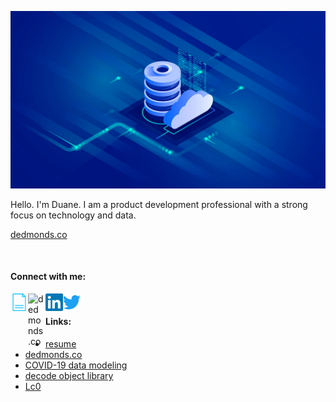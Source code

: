 ![](https://raw.githubusercontent.com/usefulmove/usefulmove/master/assets/database.jpg)

Hello. I'm Duane. I am a product development professional with a strong focus on technology and data.

[dedmonds.co](http://dedmonds.co)

<br>

#### Connect with me:

[<img align="left" alt="dedmonds.co" width="28px" src="https://raw.githubusercontent.com/usefulmove/usefulmove/master/assets/cv.png" />][resume]
[<img align="left" alt="dedmonds.co" width="28px" src="https://raw.githubusercontent.com/usefulmove/usefulmove/master/assets/avatar_rev.ico" />][website]
[<img align="left" alt="dedmonds | LinkedIn" width="28px" src="https://raw.githubusercontent.com/usefulmove/usefulmove/master/assets/linkedin.svg" />][linkedin]
[<img align="left" alt="dedmonds | Twitter" width="28px" src="https://raw.githubusercontent.com/usefulmove/usefulmove/master/assets/twitter.svg" />][twitter]

<br>

#### Links:
- [resume](https://github.com/usefulmove/o/blob/master/dedmonds_resume.pdf)
- [dedmonds.co](https://www.dedmonds.co/)
- [COVID-19 data modeling](https://htmlpreview.github.io/?https://github.com/usefulmove/o/blob/master/covid-19.html)
- [decode object library](https://github.com/usefulmove/code/tree/master/decode)
- [Lc0](https://lczero.org)


[resume]: https://github.com/usefulmove/o/blob/master/dedmonds_resume.pdf
[website]: http://dedmonds.co
[twitter]: https://twitter.com/dedmonds
[linkedin]: https://linkedin.com/in/dedmonds

